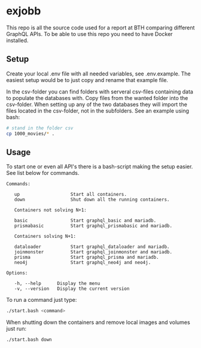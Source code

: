 # exjobb

This repo is all the source code used for a report at BTH comparing different GraphQL APIs. To be able to use this repo you need to have Docker installed.

## Setup

Create your local .env file with all needed variables, see .env.example. The easiest setup would be to just copy and rename that example file.

In the csv-folder you can find folders with serveral csv-files containing data to populate the databases with. Copy files from the wanted folder into the csv-folder. When setting up any of the two databases they will import the files located in the csv-folder, not in the subfolders. See an example using bash:

```bash
# stand in the folder csv
cp 1000_movies/* .
```

## Usage

To start one or even all API's there is a bash-script making the setup easier. See list below for commands.

```
Commands:

   up                   Start all containers.
   down                 Shut down all the running containers.

   Containers not solving N+1:

   basic                Start graphql_basic and mariadb.
   prismabasic          Start graphql_prismabasic and mariadb.

   Containers solving N+1:

   dataloader           Start graphql_dataloader and mariadb.
   joinmonster          Start graphql_joinmonster and mariadb.
   prisma               Start graphql_prisma and mariadb.
   neo4j                Start graphql_neo4j and neo4j.

Options:

   -h, --help      Display the menu
   -v, --version   Display the current version
```

To run a command just type:

```bash
./start.bash <command>
```
When shutting down the containers and remove local images and volumes just run:

```bash
./start.bash down
```
